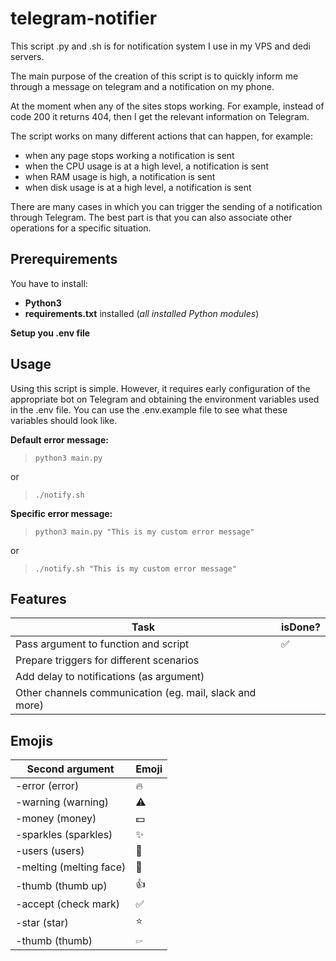 # telegram-notifier
This script .py and .sh is for notification system I use in my VPS and dedi servers. 

The main purpose of the creation of this script is to quickly inform me through a message on telegram and a notification on my phone. 

At the moment when any of the sites stops working. For example, instead of code 200 it returns 404, then I get the relevant information on Telegram. 

The script works on many different actions that can happen, for example:
- when any page stops working a notification is sent
- when the CPU usage is at a high level, a notification is sent
- when RAM usage is high, a notification is sent
 - when disk usage is at a high level, a notification is sent

There are many cases in which you can trigger the sending of a notification through Telegram. The best part is that you can also associate other operations for a specific situation. 

## Prerequirements

You have to install:
* **Python3**
* **requirements.txt** installed (*all installed Python modules*)

**Setup you .env file**

## Usage
Using this script is simple. However, it requires early configuration of the appropriate bot on Telegram and obtaining the environment variables used in the .env file. You can use the .env.example file to see what these variables should look like.

**Default error message:**

> `python3 main.py`  

or   
> `./notify.sh`  

  

**Specific error message:**

> `python3 main.py "This is my custom error message"`  

or   
> `./notify.sh "This is my custom error message"`  

## Features

| Task                                     | isDone? |
|------------------------------------------|---------|
| Pass argument to function and script     |    ✅    |
| Prepare triggers for different scenarios |         |
| Add delay to notifications (as argument) |         |
| Other channels communication (eg. mail, slack and more) |         |



## Emojis


| Second argument                                     | Emoji |
|------------------------------------------|---------|
| -error (error)     |    🔥     |
| -warning (warning) |     ⚠️    |
| -money (money) |     💵    |
| -sparkles (sparkles) |     ✨    |
| -users (users) |     👥    |
| -melting (melting face) |    🫠    |
| -thumb (thumb up) |     👍    |
| -accept (check mark) |     ✅    |
| -star (star) |     ⭐    |
| -thumb (thumb) |     🖙    |